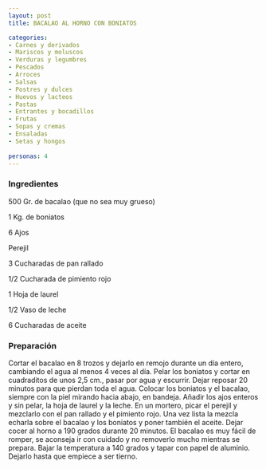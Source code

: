 ```yaml
---
layout: post
title: BACALAO AL HORNO CON BONIATOS

categories:
- Carnes y derivados
- Mariscos y moluscos
- Verduras y legumbres
- Pescados
- Arroces
- Salsas
- Postres y dulces
- Huevos y lacteos
- Pastas
- Entrantes y bocadillos
- Frutas
- Sopas y cremas
- Ensaladas
- Setas y hongos
 
personas: 4 
---
```

<h3>Ingredientes</h3>
500 Gr. de bacalao (que no sea muy grueso)

1 Kg. de boniatos

6 Ajos

Perejil

3 Cucharadas de pan rallado

1/2 Cucharada de pimiento rojo

1 Hoja de laurel

1/2 Vaso de leche

6 Cucharadas de aceite

<h3>Preparación</h3>
Cortar el bacalao en 8 trozos y dejarlo en remojo durante un día entero, cambiando el agua al menos 4 veces al día. Pelar los boniatos y cortar en cuadraditos de unos 2,5 cm., pasar por agua y escurrir. Dejar reposar 20 minutos para que pierdan toda el agua. Colocar los boniatos y el bacalao, siempre con la piel mirando hacia abajo, en bandeja. Añadir los ajos enteros y sin pelar, la hoja de laurel y la leche. En un mortero, picar el perejil y mezclarlo con el pan rallado y el pimiento rojo. Una vez lista la mezcla echarla sobre el bacalao y los boniatos y poner también el aceite. Dejar cocer al horno a 190 grados durante 20 minutos. El bacalao es muy fácil de romper, se aconseja ir con cuidado y no removerlo mucho mientras se prepara. Bajar la temperatura a 140 grados y tapar con papel de aluminio. Dejarlo hasta que empiece a ser tierno.

